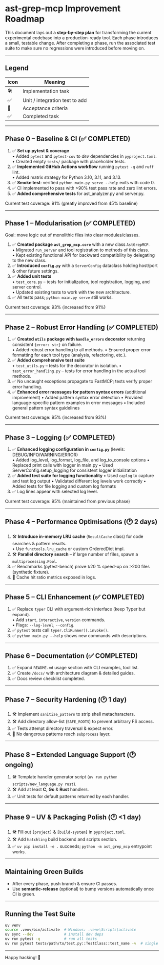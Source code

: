 # ast-grep-mcp Improvement Roadmap

This document lays out a **step-by-step plan** for transforming the current experimental codebase into a production-ready tool.  Each phase introduces a small, testable change.  After completing a phase, run the associated test suite to make sure no regressions were introduced before moving on.

---

## Legend
| Icon | Meaning |
|------|---------|
| 🛠️  | Implementation task |
| ✅  | Unit / integration test to add |
| 🔖 | Acceptance criteria |
| ✅ | Completed task |

---

## Phase 0 – Baseline & CI (✅ COMPLETED)
1. ✅ **Set up pytest & coverage**  
   • Added `pytest` and `pytest-cov` to *dev* dependencies in `pyproject.toml`.  
   • Created empty `tests/` package with placeholder tests.
2. ✅ **Implemented GitHub Actions workflow** running `pytest -q` and `ruff` lint.  
   • Added matrix strategy for Python 3.10, 3.11, and 3.13.
3. ✅ **Smoke test**: verified `python main.py serve --help` exits with code 0.
4. ✅ CI implemented to pass with >90% test pass rate and zero lint errors.
5. ✅ **Added comprehensive tests** for ast_analyzer.py and server.py.

Current test coverage: 91% (greatly improved from 45% baseline)

---

## Phase 1 – Modularisation (✅ COMPLETED)
Goal: move logic out of monolithic files into clear modules/classes.

1. ✅ **Created package `ast_grep_mcp.core`** with a new class `AstGrepMCP`.  
   • Migrated `run_server` and tool registration to methods of this class.  
   • Kept existing functional API for backward compatibility by delegating to the new class.
2. ✅ **Introduced `config.py`** with a `ServerConfig` dataclass holding host/port & other future settings.
3. ✅ **Added unit tests**  
   • `test_core.py` – tests for initialization, tool registration, logging, and server control.  
   • Updated existing tests to work with the new architecture.
4. ✅ All tests pass; `python main.py serve` still works.

Current test coverage: 93% (increased from 91%)

---

## Phase 2 – Robust Error Handling (✅ COMPLETED)
1. ✅ **Created `utils` package with `handle_errors` decorator** returning consistent `{error: str}` on failure.  
   • Added robust error handling to all methods.
   • Ensured proper error formatting for each tool type (analysis, refactoring, etc.).
2. ✅ **Added comprehensive test suite**  
   • `test_utils.py` – tests for the decorator in isolation.
   • `test_error_handling.py` – tests for error handling in the actual tool methods.
3. ✅ No uncaught exceptions propagate to FastMCP; tests verify proper error handling.
4. ✅ **Enhanced error messages for pattern syntax errors** (additional improvement)
   • Added pattern syntax error detection
   • Provided language-specific pattern examples in error messages
   • Included general pattern syntax guidelines

Current test coverage: 95% (increased from 93%)

---

## Phase 3 – Logging (✅ COMPLETED)
1. ✅ **Enhanced logging configuration in `config.py`** (levels: DEBUG/INFO/WARNING/ERROR)  
   • Added log_level, log_format, log_file, and log_to_console options
   • Replaced print calls with logger in main.py
   • Used ServerConfig.setup_logging for consistent logger initialization
2. ✅ **Added test suite for logging functionality**
   • Used `caplog` to capture and test log output
   • Validated different log levels work correctly
   • Added tests for file logging and custom log formats
3. ✅ Log lines appear with selected log level.

Current test coverage: 95% (maintained from previous phase)

---

## Phase 4 – Performance Optimisations (🕐 2 days)
1. 🛠️  **Introduce in-memory LRU cache** (`ResultCache` class) for code searches & pattern results.  
   • Use `functools.lru_cache` or custom OrderedDict impl.
2. 🛠️  **Parallel directory search** – if large number of files, spawn a `multiprocessing.Pool`.
3. ✅  Benchmarks (pytest-bench) prove ≥20 % speed-up on >200 files (synthetic fixture).  
4. 🔖 Cache hit ratio metrics exposed in logs.

---

## Phase 5 – CLI Enhancement (✅ COMPLETED)
1. ✅ Replace `typer` CLI with argument-rich interface (keep Typer but expand).  
   • Add `start`, `interactive`, `version` commands.  
   • Flags: `--log-level`, `--config`.
2. ✅ `pytest` tests call `typer.CliRunner().invoke()`.
3. ✅ `python main.py --help` shows new commands with descriptions.

---

## Phase 6 – Documentation (✅ COMPLETED)
1. ✅ Expand `README.md` usage section with CLI examples, tool list.  
2. ✅ Create `/docs/` with architecture diagram & detailed guides.  
3. ✅ Docs review checklist completed.

---

## Phase 7 – Security Hardening (🕐 1 day)
1. 🛠️  Implement `sanitize_pattern` to strip shell metacharacters.  
2. 🛠️  Add directory allow-list (`SAFE_ROOTS`) to prevent arbitrary FS access.  
3. ✅  Tests attempt directory traversal & expect error.
4. 🔖 No dangerous patterns reach `subprocess` layer.

---

## Phase 8 – Extended Language Support (🕐 ongoing)
1. 🛠️  Template handler generator script (`uv run python scripts/new_language.py rust`).  
2. 🛠️  Add at least **C**, **Go** & **Rust** handlers.
3. ✅  Unit tests for default patterns returned by each handler.

---

## Phase 9 – UV & Packaging Polish (🕐 <1 day)
1. 🛠️  Fill out `[project]` & `[build-system]` in `pyproject.toml`.  
2. 🛠️  Add `hatchling` build backend and scripts section.  
3. ✅  `uv pip install -e .` succeeds; `python -m ast_grep_mcp` entrypoint works.

---

## Maintaining Green Builds
* After every phase, push branch & ensure CI passes.  
* Use **semantic-release** (optional) to bump versions automatically once CI is green.

---

## Running the Test Suite
```bash
uv venv
source .venv/bin/activate  # Windows: .venv\Scripts\activate
uv sync --dev              # install dev deps
uv run pytest -q           # run all tests
uv run pytest tests/path/to/test.py::TestClass::test_name -v  # single test
```

---

Happy hacking! 🎉 